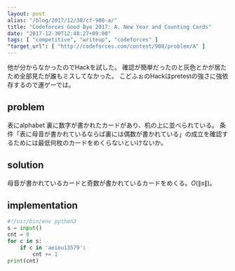 ```yaml
---
layout: post
alias: "/blog/2017/12/30/cf-908-a/"
title: "Codeforces Good Bye 2017: A. New Year and Counting Cards"
date: "2017-12-30T12:48:27+09:00"
tags: [ "competitive", "writeup", "codeforces" ]
"target_url": [ "http://codeforces.com/contest/908/problem/A" ]
---
```


他が分からなかったのでHackを試した。
確認が簡単だったのと灰色とかが居たため全部見たが誰もミスしてなかった。
こどふぉのHackはpretestの強さに強依存するので運ゲーでは。

## problem

表にalphabet 裏に数字が書かれたカードがあり、机の上に並べられている。
条件「表に母音が書かれているならば裏には偶数が書かれている」の成立を確認するためには最低何枚のカードをめくらないといけないか。

## solution

母音が書かれているカードと奇数が書かれているカードをめくる。$O(\|s\|)$。

## implementation

``` python
#!/usr/bin/env python3
s = input()
cnt = 0
for c in s:
    if c in 'aeiou13579':
        cnt += 1
print(cnt)
```
